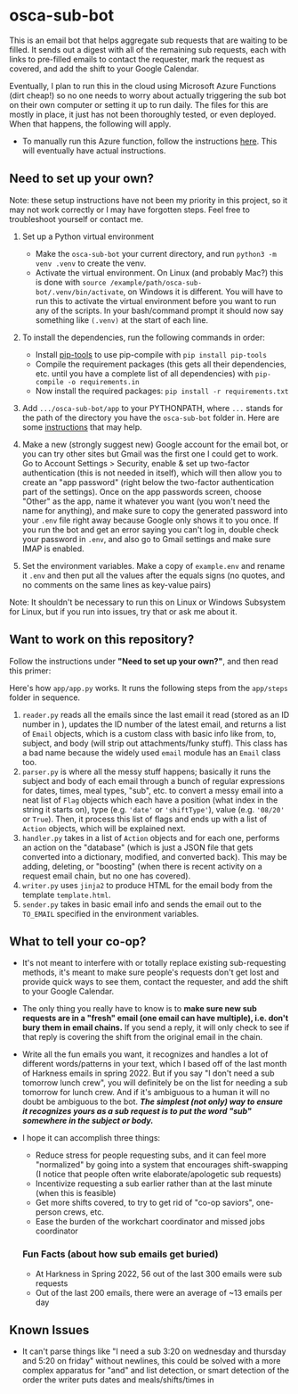 # osca-sub-bot
This is an email bot that helps aggregate sub requests that are waiting to be filled. It sends out a digest with all of the remaining sub requests, each with links to pre-filled emails to contact the requester, mark the request as covered, and add the shift to your Google Calendar.

Eventually, I plan to run this in the cloud using Microsoft Azure Functions (dirt cheap!) so no one needs to worry about actually triggering the sub bot on their own computer or setting it up to run daily. The files for this are mostly in place, it just has not been thoroughly tested, or even deployed. When that happens, the following will apply.
- To manually run this Azure function, follow the instructions [here](https://docs.microsoft.com/en-us/azure/azure-functions/functions-manually-run-non-http). This will eventually have actual instructions.

## Need to set up your own?
Note: these setup instructions have not been my priority in this project, so it may not work correctly or I may have forgotten steps. Feel free to troubleshoot yourself or contact me.
1. Set up a Python virtual environment
    - Make the `osca-sub-bot` your current directory, and run `python3 -m venv .venv` to create the venv.
    - Activate the virtual environment. On Linux (and probably Mac?) this is done with `source /example/path/osca-sub-bot/.venv/bin/activate`, on Windows it is different. You will have to run this to activate the virtual environment before you want to run any of the scripts. In your bash/command prompt it should now say something like `(.venv)` at the start of each line.


2. To install the dependencies, run the following commands in order:
    - Install [pip-tools](https://github.com/jazzband/pip-tools) to use pip-compile with `pip install pip-tools`
    - Compile the requirement packages (this gets all their dependencies, etc. until you have a complete list of all dependencies) with `pip-compile -o requirements.in`
    - Now install the required packages: `pip install -r requirements.txt`

3. Add `.../osca-sub-bot/app` to your PYTHONPATH, where `...` stands for the path of the directory you have the `osca-sub-bot` folder in. Here are some [instructions](https://bic-berkeley.github.io/psych-214-fall-2016/using_pythonpath.html#if-you-are-on-a-mac) that may help.

4. Make a new (strongly suggest new) Google account for the email bot, or you can try other sites but Gmail was the first one I could get to work. Go to Account Settings > Security, enable & set up two-factor authentication (this is not needed in itself), which will then allow you to create an "app password" (right below the two-factor authentication part of the settings). Once on the app passwords screen, choose "Other" as the app, name it whatever you want (you won't need the name for anything), and make sure to copy the generated password into your `.env` file right away because Google only shows it to you once. If you run the bot and get an error saying you can't log in, double check your password in `.env`, and also go to Gmail settings and make sure IMAP is enabled.

5. Set the environment variables. Make a copy of `example.env` and rename it `.env` and then put all the values after the equals signs (no quotes, and no comments on the same lines as key-value pairs)


Note: It shouldn't be necessary to run this on Linux or Windows Subsystem for Linux, but if you run into issues, try that or ask me about it.

## Want to work on this repository?
Follow the instructions under **"Need to set up your own?"**, and then read this primer:

Here's how `app/app.py` works. It runs the following steps from the `app/steps` folder in sequence. 
1. `reader.py` reads all the emails since the last email it read (stored as an ID number in ), updates the ID number of the latest email, and returns a list of `Email` objects, which is a custom class with basic info like from, to, subject, and body (will strip out attachments/funky stuff). This class has a bad name because the widely used `email` module has an `Email` class too.
2. `parser.py` is where all the messy stuff happens; basically it runs the subject and body of each email through a bunch of regular expressions for dates, times, meal types, "sub", etc. to convert a messy email into a neat list of `Flag` objects which each have a position (what index in the string it starts on), type (e.g. `'date'` or `'shiftType'`), value (e.g. `'08/20'` or `True`). Then, it process this list of flags and ends up with a list of `Action` objects, which will be explained next.
3. `handler.py` takes in a list of `Action` objects and for each one, performs an action on the "database" (which is just a JSON file that gets converted into a dictionary, modified, and converted back). This may be adding, deleting, or "boosting" (when there is recent activity on a request email chain, but no one has covered).
4. `writer.py` uses `jinja2` to produce HTML for the email body from the template `template.html`.
5. `sender.py` takes in basic email info and sends the email out to the `TO_EMAIL` specified in the environment variables.

## What to tell your co-op?
- It's not meant to interfere with or totally replace existing sub-requesting methods, it's meant to make sure people's requests don't get lost and provide quick ways to see them, contact the requester, and add the shift to your Google Calendar.
- The only thing you really have to know is to **make sure new sub requests are in a "fresh" email (one email can have multiple), i.e. don't bury them in email chains.** If you send a reply, it will only check to see if that reply is covering the shift from the original email in the chain.
- Write all the fun emails you want, it recognizes and handles a lot of different words/patterns in your text, which I based off of the last month of Harkness emails in spring 2022. But if you say "I don't need a sub tomorrow lunch crew", you will definitely be on the list for needing a sub tomorrow for lunch crew. And if it's ambiguous to a human it will no doubt be ambiguous to the bot. ***The simplest (not only) way to ensure it recognizes yours as a sub request is to put the word "sub" somewhere in the subject or body.***
- I hope it can accomplish three things:
  - Reduce stress for people requesting subs, and it can feel more "normalized" by going into a system that encourages shift-swapping (I notice that people often write elaborate/apologetic sub requests)
  - Incentivize requesting a sub earlier rather than at the last minute (when this is feasible)
  - Get more shifts covered, to try to get rid of "co-op saviors", one-person crews, etc.
  - Ease the burden of the workchart coordinator and missed jobs coordinator

  ### Fun Facts (about how sub emails get buried)
  - At Harkness in Spring 2022, 56 out of the last 300 emails were sub requests
  - Out of the last 200 emails, there were an average of ~13 emails per day

## Known Issues
- It can't parse things like "I need a sub 3:20 on wednesday and thursday and 5:20 on friday" without newlines, this could be solved with a more complex apparatus for "and" and list detection, or smart detection of the order the writer puts dates and meals/shifts/times in